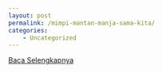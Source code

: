 ```yaml
---
layout: post
permalink: /mimpi-mantan-manja-sama-kita/
categories:
    - Uncategorized
---
```


[Baca Selengkapnya](/01)